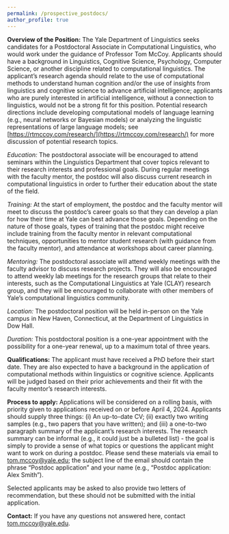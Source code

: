 ```yaml
---
permalink: /prospective_postdocs/
author_profile: true
---
```


**Overview of the Position:** The Yale Department of Linguistics seeks candidates for a Postdoctoral Associate in Computational Linguistics, who would work under the guidance of Professor Tom McCoy. Applicants should have a background in Linguistics, Cognitive Science, Psychology, Computer Science, or another discipline related to computational linguistics. The applicant’s research agenda should relate to the use of computational methods to understand human cognition and/or the use of insights from linguistics and cognitive science to advance artificial intelligence; applicants who are purely interested in artificial intelligence, without a connection to linguistics, would not be a strong fit for this position. Potential research directions include developing computational models of language learning (e.g., neural networks or Bayesian models) or analyzing the linguistic representations of large language models; see [https://rtmccoy.com/research/](https://rtmccoy.com/research/) for more discussion of potential research topics.

*Education:* The postdoctoral associate will be encouraged to attend seminars within the Linguistics Department that cover topics relevant to their research interests and professional goals. During regular meetings with the faculty mentor, the postdoc will also discuss current research in computational linguistics in order to further their education about the state of the field.

*Training:* At the start of employment, the postdoc and the faculty mentor will meet to discuss the postdoc’s career goals so that they can develop a plan for how their time at Yale can best advance those goals. Depending on the nature of those goals, types of training that the postdoc might receive include training from the faculty mentor in relevant computational techniques, opportunities to mentor student research (with guidance from the faculty mentor), and attendance at workshops about career planning.

*Mentoring:* The postdoctoral associate will attend weekly meetings with the faculty advisor to discuss research projects. They will also be encouraged to attend weekly lab meetings for the research groups that relate to their interests, such as the Computational Linguistics at Yale (CLAY) research group, and they will be encouraged to collaborate with other members of Yale’s computational linguistics community.

*Location:* The postdoctoral position will be held in-person on the Yale campus in New Haven, Connecticut, at the Department of Linguistics in Dow Hall.

*Duration:* This postdoctoral position is a one-year appointment with the possibility for a one-year renewal, up to a maximum total of three years.

**Qualifications:** The applicant must have received a PhD before their start date. They are also expected to have a background in the application of computational methods within linguistics or cognitive science. Applicants will be judged based on their prior achievements and their fit with the faculty mentor’s research interests.

**Process to apply:** Applications will be considered on a rolling basis, with priority given to applications received on or before April 4, 2024. Applicants should supply three things: (i) An up-to-date CV; (ii) exactly two writing samples (e.g., two papers that you have written); and (iii) a one-to-two paragraph summary of the applicant’s research interests. The research summary can be informal (e.g., it could just be a bulleted list) - the goal is simply to provide a sense of what topics or questions the applicant might want to work on during a postdoc. Please send these materials via email to [tom.mccoy@yale.edu](mailto:tom.mccoy@yale.edu); the subject line of the email should contain the phrase “Postdoc application” and your name (e.g., “Postdoc application: Alex Smith”).

Selected applicants may be asked to also provide two letters of recommendation, but these should not be submitted with the initial application.


**Contact:** If you have any questions not answered here, contact [tom.mccoy@yale.edu](mailto:tom.mccoy@yale.edu).

